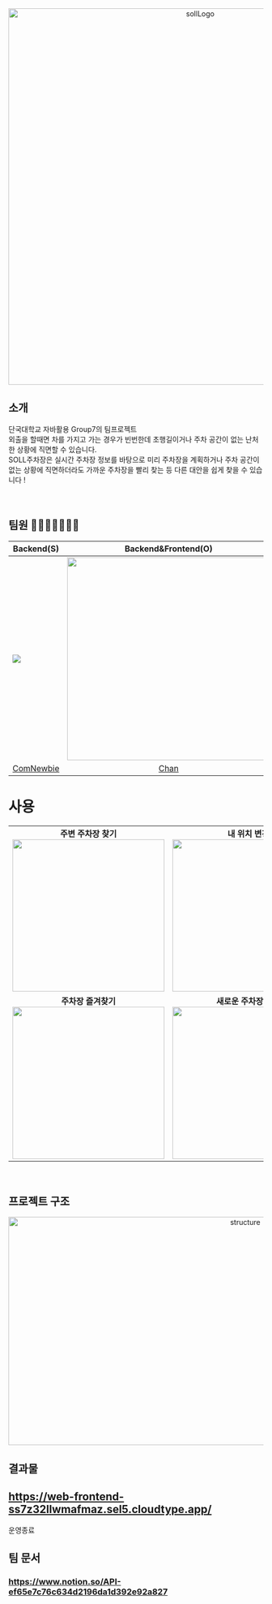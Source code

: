 <div align="center">
<img width="742" alt="sollLogo" src="https://github.com/SOLL-Parking-Lot/.github/assets/88769991/ad5cfb3e-a240-4eb8-ab20-9c846ac7e6fe">





</div>

## **소개**
단국대학교 자바활용 Group7의 팀프로젝트
<br>
외출을 할때면 차를 가지고 가는 경우가 빈번한데 초행길이거나 주차 공간이 없는 난처한 상황에 직면할 수 있습니다.
<br>
SOLL주차장은 실시간 주차장 정보를 바탕으로 미리 주차장을 계획하거나 주차 공간이 없는 상황에 직면하더라도 가까운 주차장을 빨리 찾는 등 다른 대안을 쉽게 찾을 수 있습니다 !
<br>
<br>
<br>


## 팀원 👨‍👩‍👧‍👦👨‍👩‍👦
| **Backend(S)**                                                      | **Backend&Frontend(O)**                                                         | **Frontend(L)**                                                                 | **Backend(L)**                                                                 | 
|---------------------------------------------------------------------|---------------------------------------------------------------------------------|---------------------------------------------------------------------------------|--------------------------------------------------------------------------------| 
| <img src="https://avatars.githubusercontent.com/u/88769991?v=4"/>   | <img src="https://avatars.githubusercontent.com/u/112472883?v=4" width=400px /> | <img src="https://avatars.githubusercontent.com/u/103481014?v=4" width=400px /> | <img src="https://avatars.githubusercontent.com/u/166590918?v=4" width=400px > | 
| <div align="center">[ComNewbie](https://github.com/ComNewbie)</div> | <div align="center">[Chan](https://github.com/ohchanKyu)</div>                  | <div align="center"> [ThisGrDn](https://github.com/ThisGrDn)</div>              | <div align="center">[Enendxkr](https://github.com/Enendxkr)</div>              |     

# 사용
<div align="center">
  <table>
    <tr>
      <td align="center">
        <strong>주변 주차장 찾기</strong><br>
        <img src="https://github.com/SOLL-Parking-Lot/.github/assets/88769991/fbaa8314-e134-49bf-961c-5bde4ed621ed" width="300px" />
      </td>
      <td align="center">
        <strong>내 위치 변경</strong><br>
        <img src="https://github.com/SOLL-Parking-Lot/.github/assets/88769991/fd58e72a-3205-4818-8c86-3cd7a27b75fb" width="300px" />
      </td>
    </tr>
    <tr>
      <td align="center">
        <strong>주차장 즐겨찾기</strong><br>
        <img src="https://github.com/SOLL-Parking-Lot/.github/assets/88769991/810d98b2-e517-4dfe-81fa-2c2c71e2ad3f" width="300px" />
      </td>
      <td align="center">
        <strong>새로운 주차장 등록</strong><br>
        <img src="https://github.com/SOLL-Parking-Lot/.github/assets/88769991/20b76ea4-6a1f-40ff-8171-cfa290661c0d" width="300px" />
      </td>
    </tr>
  </table>
</div><br>


## **프로젝트 구조**

<div align="center">
  <img width="920" height="450" alt="structure" src="https://github.com/SOLL-Parking-Lot/.github/assets/88769991/40441d4d-d175-4060-af8c-10d71383cbd9">
</div>

## 결과물
## https://web-frontend-ss7z32llwmafmaz.sel5.cloudtype.app/
운영종료

## 팀 문서
### https://www.notion.so/API-ef65e7c76c634d2196da1d392e92a827

